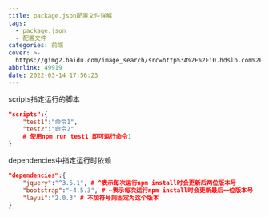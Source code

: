 ```yaml
---
title: package.json配置文件详解
tags:
  - package.json
  - 配置文件
categories: 前端
cover: >-
  https://gimg2.baidu.com/image_search/src=http%3A%2F%2Fi0.hdslb.com%2Fbfs%2Farticle%2Fd8a2ee48505f2ac7445868079a2be54a1ab89529.jpg&refer=http%3A%2F%2Fi0.hdslb.com&app=2002&size=f9999,10000&q=a80&n=0&g=0n&fmt=auto?sec=1649844158&t=4f2475995ff5dd8e422532214bdb7f28
abbrlink: 49919
date: 2022-03-14 17:56:23
---
```


scripts指定运行的脚本

```json
"scripts":{
    "test1":"命令1",
    "test2":"命令2"
    # 使用npm run test1 即可运行命令1
}
```

dependencies中指定运行时依赖

```json
"dependencies":{
    "jquery":"^3.5.1", # ^表示每次运行npm install时会更新后两位版本号
    "bootstrap":"~4.5.3", # ~表示每次运行npm install时会更新最后一位版本号
    "layui":"2.0.3" # 不加符号则固定为这个版本
}
```
